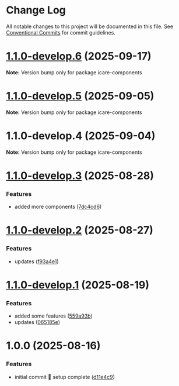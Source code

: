 # Change Log

All notable changes to this project will be documented in this file.
See [Conventional Commits](https://conventionalcommits.org) for commit guidelines.

# [1.1.0-develop.6](https://github.com/ajkirwan1/icare-components/compare/icare-components@1.1.0-develop.5...icare-components@1.1.0-develop.6) (2025-09-17)

**Note:** Version bump only for package icare-components

# [1.1.0-develop.5](https://github.com/ajkirwan1/icare-components/compare/icare-components@1.1.0-develop.4...icare-components@1.1.0-develop.5) (2025-09-05)

**Note:** Version bump only for package icare-components

# 1.1.0-develop.4 (2025-09-04)

**Note:** Version bump only for package icare-components

# [1.1.0-develop.3](https://github.com/ajkirwan1/icare-components/compare/v1.1.0-develop.2...v1.1.0-develop.3) (2025-08-28)

### Features

- added more components ([7dc4cd6](https://github.com/ajkirwan1/icare-components/commit/7dc4cd6dbb1bf242bc473807893ae00ee12af3a6))

# [1.1.0-develop.2](https://github.com/ajkirwan1/icare-components/compare/v1.1.0-develop.1...v1.1.0-develop.2) (2025-08-27)

### Features

- updates ([f93a4e1](https://github.com/ajkirwan1/icare-components/commit/f93a4e12e08b639a94b5117e66d960dabb7a37dc))

# [1.1.0-develop.1](https://github.com/ajkirwan1/icare-components/compare/v1.0.0...v1.1.0-develop.1) (2025-08-19)

### Features

- added some features ([559a93b](https://github.com/ajkirwan1/icare-components/commit/559a93b351608735d4081913328a8c9e39ee68a5))
- updates ([065185e](https://github.com/ajkirwan1/icare-components/commit/065185e1123fe2294fd8a0c096d844b4bd4d56d1))

# 1.0.0 (2025-08-16)

### Features

- initial commit 🎉 setup complete ([d11e4c9](https://github.com/ajkirwan1/icare-components/commit/d11e4c92e3f7e1de2fc48cc9823945d3ca21d9c7))
